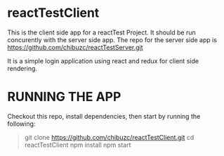 # reactTestClient
This is the client side app for a reactTest Project.
It should be run concurently with the server side app.
The repo for the server side app is https://github.com/chibuzc/reactTestServer.git

It is a simple login application using react and redux for client side rendering.

# RUNNING THE APP
Checkout this repo, install dependencies, then start by running the following:

> git clone https://github.com/chibuzc/reactTestClient.git
> cd reactTestClient
> npm install
> npm start
